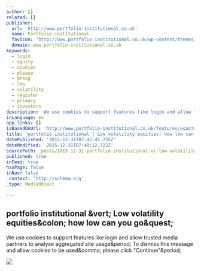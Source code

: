 ```yaml
---
author: []
related: []
publisher:
  url: 'http://www.portfolio-institutional.co.uk'
  name: Portfolio-institutional
  favicon: 'http://www.portfolio-institutional.co.uk/wp-content/themes/pi/favicon.ico'
  domain: www.portfolio-institutional.co.uk
keywords:
  - login
  - equity
  - cookies
  - please
  - draig
  - low
  - volatility
  - register
  - primacy
  - investors
description: 'We use cookies to support features like login and allow trusted media partners to analyse aggregated site usage. To dismiss this message and allow cookies to be used, please click "Continue".'
inLanguage: en
app_links: []
isBasedOnUrl: 'http://www.portfolio-institutional.co.uk/features/equity/how-low-can-you-go/'
title: 'portfolio institutional | Low volatility equities: how low can you go?'
datePublished: '2015-12-31T07:42:45.755Z'
dateModified: '2015-12-31T07:40:12.322Z'
sourcePath: _posts/2015-12-31-portfolio-institutional-or-low-volatility-equities-how-low-c.md
published: true
inFeed: true
hasPage: false
inNav: false
_context: 'http://schema.org'
_type: MediaObject

---
```

<article style=""><h1>portfolio institutional &amp;vert; Low volatility equities&amp;colon; how low can you go&amp;quest;</h1><p>We use cookies to support features like login and allow trusted media partners to analyse aggregated site usage&amp;period; To dismiss this message and allow cookies to be used&amp;comma; please click "Continue"&amp;period;</p><img src="http://www.portfolio-institutional.co.uk/wp-content/uploads/2015/10/How-low-can-you-go_pg34-515x732.jpg" /></article>